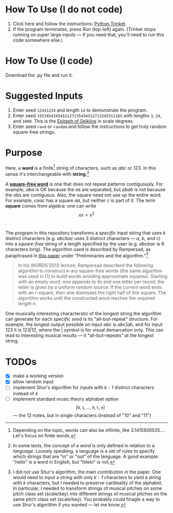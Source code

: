# How To Use (I do not code)
1. Click here and follow the instructions: [Python Trinket](https://trinket.io/python/01bcd39eab60?outputOnly=true&runOption=run).
2. If the program terminates, press Run (top-left) again. (Trinket stops running on super large inputs — if you need that, you'll need to run this code somewhere else.)

# How To Use (I code)
Download the .py file and run it.

# Suggested Inputs
1. Enter seed `12341234` and length `14` to demonstrate the program.
2. Enter seed `1553454345452127135434312713245311165` with lengths `3`, `24`, and `1000`. This is the [Epitaph of Seikilos](https://en.wikipedia.org/wiki/Seikilos_epitaph) in scale degrees.
3. Enter seed `rand` or `random` and follow the instructions to get truly random square-free strings.

# Purpose
Here, a **word** is a finite[^***] string of characters, such as _abc_ or _123_. In this sense it's interchangeable with **string**.[^*]

A **[square-free word](https://en.wikipedia.org/wiki/Square-free_word)** is one that does not repeat patterns contiguously. For example, *aba* is OK because the *a*s are separated, but *abab* is not because the *ab*s are contiguous. Also, the square need not use up the entire word. For example, *caac* has a square *aa*, but neither *c* is part of it. The term **square** comes from algebra: one can write $$xx = x^2$$.

The program in this repository transforms a *specific* input string that uses _k_ distinct characters (e.g. *abcbac* uses 3 distinct characters — *a*, *b*, and *c*) into a *square-free* string of a length specified by the user (e.g. *abcbac* is 6 characters long). The algorithm used is described by Rampersad, as paraphrased in [this paper](https://www.sciencedirect.com/science/article/pii/S0304397515006489?via%3Dihub) under "Preliminaries and the algorithm."[^**]

>In his WORDS'2013 lecture, Rampersad described the following algorithm to construct *k*-ary square-free words (the same algorithm was used in [1] to build words avoiding approximate squares). Starting with an empty word, one appends to its end one letter per round; the letter is given by a uniform random source. If the current word ends with an *r*-square, then one dismisses the right half of this square. The algorithm works until the constructed word reaches the required length *n*.

One musically interesting characterstic of the longest string the algorithm can generate for each _specific seed_ is its "all-but-repeat" structure. For example, the longest output possible on input _abc_ is _abc|ab_, and for input _123_ it is _123|12_, where the | symbol is for visual demarcation only. This can lead to interesting musical results — it "all-but-repeats" at the longest string.

# TODOs
- [x] make a working version
- [x] allow random input
- [ ] implement Shur's algorithm for inputs with *k - 1* distinct characters instead of *k*
- [ ] implement standard music theory alphabet option $$[\texttt{0}, \texttt{1}, \dots, \texttt{9}, \texttt{t}, \texttt{e}]$$ — the 12 notes, but in single characters (instead of "10" and "11")

[^***]: Depending on the topic, words can also be infinite, like *3.1415926535...*. Let's focus on finite words.
[^*]: In some texts, the concept of a *word* is only defined in relation to a *language*. Loosely speaking, a language is a set of rules to specify which strings that are "in" or "out" of the language. A good example: "hello" is a word in English, but "hllelo" is not.
[^**]: I did not use Shur's algorithm, the main contribution in the paper. One would need to input a string with only *k - 1* characters to yield a string with *k* characters, but I needed to preserve cardinality of the alphabet. In particular, I needed to transform strings of musical pitches on some pitch class set (scale/key) into different strings of musical pitches on the same pitch class set (scale/key). You probably could finagle a way to use Shur's algorithm if you wanted — let me know.
